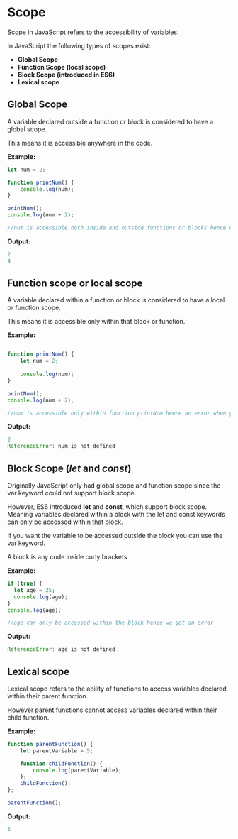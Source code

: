 # Scope

Scope in JavaScript refers to the accessibility of variables.

In JavaScript the following types of scopes exist:

- **Global Scope**
- **Function Scope (local scope)**
- **Block Scope (introduced in ES6)**
- **Lexical scope**

## Global Scope

A variable declared outside a function or block is considered to have a global scope.

This means it is accessible anywhere in the code.

**Example:**

```js
let num = 2;

function printNum() {
    console.log(num);
}

printNum();
console.log(num + 2); 

//num is accessible both inside and outside functions or blocks hence no error
```

**Output:**

```js
2
4
```

## Function scope or local scope

A variable declared within a function or block is considered to have a local or function scope.

This means it is accessible only within that block or function.

**Example:**

```js

function printNum() {
    let num = 2;
    
    console.log(num);
}

printNum();
console.log(num + 2); 

//num is accessible only within function printNum hence an error when you try to access it outside the function.
```

**Output:**

```js
2
ReferenceError: num is not defined
```

## Block Scope (_let_ and _const_)

Originally JavaScript only had global scope and function scope since the var keyword could not support block scope.

However, ES6 introduced **let** and **const**, which support block scope. Meaning variables declared within a block with the let and const keywords can only be accessed within that block.

If you want the variable to be accessed outside the block you can use the var keyword.

A block is any code inside curly brackets

**Example:**
```js
if (true) {
  let age = 25;
  console.log(age);
}
console.log(age);

//age can only be accessed within the block hence we get an error
```

**Output:**
```js
ReferenceError: age is not defined
```

## Lexical scope

Lexical scope refers to the ability of functions to access variables declared within their parent function.

However parent functions cannot access variables declared within their child function.

**Example:**
```js
function parentFunction() {
    let parentVariable = 5;

    function childFunction() {
        console.log(parentVariable);
    };
    childFunction();
};

parentFunction();

```

**Output:**
```js
5
```